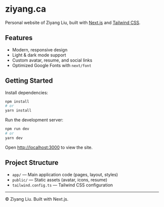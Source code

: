 # ziyang.ca

Personal website of Ziyang Liu, built with [Next.js](https://nextjs.org/) and [Tailwind CSS](https://tailwindcss.com/).

## Features

- Modern, responsive design
- Light & dark mode support
- Custom avatar, resume, and social links
- Optimized Google Fonts with `next/font`

## Getting Started

Install dependencies:

```bash
npm install
# or
yarn install
```

Run the development server:

```bash
npm run dev
# or
yarn dev
```

Open [http://localhost:3000](http://localhost:3000) to view the site.

## Project Structure

- `app/` — Main application code (pages, layout, styles)
- `public/` — Static assets (avatar, icons, resume)
- `tailwind.config.ts` — Tailwind CSS configuration

---

© Ziyang Liu. Built with Next.js.
